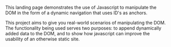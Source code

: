 This landing page demonstrates the use of Javascript to manipulate the DOM in the form of a dynamic navigation that uses ID's as anchors.

This project aims to give you real-world scenarios of manipulating the DOM. The functionality being used serves two purposes: to append dynamically added data to the DOM, and to show how javascript can improve the usability of an otherwise static site.
